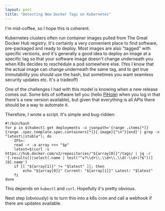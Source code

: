 ```yaml
---
layout: post
title: "Detecting New Docker Tags on Kubernetes"
---
```


I'm mid-coffee, so I hope this is coherent.

Kubernetes clusters often run container images pulled from The Great Docker Hub registry. It's certainly a very convenient place to find software, pre-packaged and ready to deploy. Most images are also "tagged" with specific versions, and it's generally a good idea to deploy an image at a specific tag so that your software image doesn't change underneath you when K8s decides to reschedule a pod somewhere else. (Yes I know that the actual image can change underneath the same tag, and to get true immutability you should use the hash, but sometimes you want seamless security updates etc. It's a tradeoff)

One of the challenges I had with this model is knowing when a new release comes out. Some bits of software tell you (hello [PiHole](https://pi-hole.net)) when you log in that there's a new version available), but given that everything is all APIs there should be a way to automate it.

Therefore, I wrote a script. It's simple and bug-ridden:

```
#!/bin/bash
for p in $(kubectl get deployments -o jsonpath='{range .items[*]}{range .spec.template.spec.containers[*]}{.image}{"\n"}{end}'| grep -v  "latest\|stable"); do 
    IFS=:
    read -r -a array <<< "$p"
    latest=$(curl -s https://hub.docker.com/v2/repositories/"${array[0]}"/tags/ | jq -r '[.results[]|select(.name | test("^v?\\d+\\.\\d+\\.\\d(-\\d+)?$"))][0].name')
    if [[ "${array[1]}" != "$latest" ]]; then
        echo "${array[0]}" Current: "${array[1]}" Latest: "$latest"
    fi
done
```

This depends on `kubectl` and `curl`. Hopefully it's pretty obvious.

Next step (obviously) is to turn this into a k8s cron and call a webhook if there are updates available.